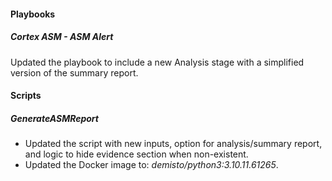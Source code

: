 
#### Playbooks
##### Cortex ASM - ASM Alert

Updated the playbook to include a new Analysis stage with a simplified version of the summary report.

#### Scripts
##### GenerateASMReport

- Updated the script with new inputs, option for analysis/summary report, and logic to hide evidence section when non-existent.
- Updated the Docker image to: *demisto/python3:3.10.11.61265*. 
